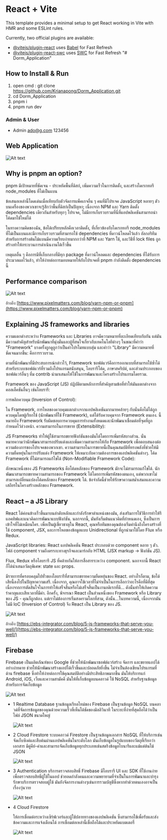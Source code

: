 # React + Vite

This template provides a minimal setup to get React working in Vite with HMR and some ESLint rules.

Currently, two official plugins are available:

- [@vitejs/plugin-react](https://github.com/vitejs/vite-plugin-react/blob/main/packages/plugin-react/README.md) uses [Babel](https://babeljs.io/) for Fast Refresh
- [@vitejs/plugin-react-swc](https://github.com/vitejs/vite-plugin-react-swc) uses [SWC](https://swc.rs/) for Fast Refresh
  "# Dorm_Application"

## How to Install & Run
1. open cmd : git clone https://github.com/Krianapong/Dorm_Application.git
2. cd Dorm_Application
3. pnpm i
4. pnpm run dev

### Admin & User
- Admin
 ado@g.com
 123456


## Web Application
![Alt text](image.png)

## Why is pnpm an option?
pnpm มีเป้าหมายที่ชัดเจน - ประหยัดพื้นที่ดิสก์, เพิ่มความเร็วในการติดตั้ง, และสร้างไดเรกทอรี node_modules ที่ไม่เป็นแบน

ข้อเสนอเหล่านี้โดดเด่นเมื่อเทียบกับตัวจัดการแพ็คเกจอื่น ๆ คนที่มีโปรเจค JavaScript หลายๆ ตัวบนเครื่องของพวกเขาจะรู้สึกว่าพื้นที่ดิสก์เป็นปัญหา; เนื่องจาก NPM และ Yarn ติดตั้ง dependencies เดียวกันสำหรับทุกๆ โปรเจค, ไม่มีการเก็บรวบรวมที่นี่ที่แอปพลิเคชันสามารถนำโค้ดมาใช้ใหม่ได้

ในทางความคิดของฉัน, ข้อได้เปรียบหลักคือเวลาติดตั้ง, ที่เกี่ยวข้องกับไดเรกทอรี node_modules ที่ไม่เป็นแบนและมีการเก็บรวบรวมที่สามารถใช้ dependencies ที่ดาวน์โหลดไว้แล้ว อัลกอริทึมสำหรับการสร้างต้นไม้แบนมีความเรียบง่ายมากกว่าที่ NPM และ Yarn ใช้, และวิธีที่ lock files ถูกสร้างทำให้กระบวนการดำเนินงานได้เร็วขึ้น

เหตุผลอื่น ๆ คือการมีที่เก็บกลางที่มีทุก package ที่ดาวน์โหลดและ dependencies ที่ได้รับการประมวลผลไว้แล้ว, ทำให้ง่ายต่อการมอบหมายให้กับโปรเจคที่ pnpm กำลังติดตั้ง dependencies นี้

## Performance comparison
![Alt text](image-1.png)

อ้างอิง [https://www.pixelmatters.com/blog/yarn-npm-or-pnpm](https://www.pixelmatters.com/blog/yarn-npm-or-pnpm)

## Explaining JS frameworks and libraries
ความแตกต่างระหว่าง Frameworks และ Libraries อาจมีความหมายที่ละเอียดเทียบกับกัน แต่มันมีความสำคัญสำหรับนักพัฒนาที่มุ่งมั่นและผู้ที่สนใจเกี่ยวกับเทคโนโลยีต่างๆ ในขณะที่คำว่า "Framework" บางครั้งถูกดูถูกว่าเป็นคำโปรโมทแบบสุ่ม และคำว่า "Library" มีความหมายที่ชัดเจนมากขึ้น: คือการรวบรวม.

ตามที่นักพัฒนาที่มีประสบการณ์กล่าวไว้, Framework ซอฟต์แวร์คือการออกแบบที่สามารถใช้ซ้ำได้สำหรับระบบซอฟต์แวร์ที่รวมถึงโปรแกรมสนับสนุน, ไลบรารีโค้ด, ภาษาสคริปต์, และส่วนประกอบของซอฟต์แวร์อื่นๆ ที่ม contrib นำมาเสนอให้ใช้ในการพัฒนาและโครงสร้างโปรแกรมโดยรวม.

Framework ของ JavaScript (JS) ปฏิบัติตามหลักการที่สำคัญสามข้อที่ทำให้มันแตกต่างจากคอลเล็คชันอื่นๆ เช่นไลบรารี:

การพลิกควบคุม (Inversion of Control):

ใน Framework, การไหลของควบคุมแตกต่างจากแอปพลิเคชันมากมายคล้ายๆ กับนั่นคือไม่ได้ถูกควบคุมโดยผู้เรียกใช้ (นักพัฒนาที่ใช้ Framework), แต่ได้รับควบคุมจาก Framework ตนเอง. นี้หมายถึง Framework รับผิดชอบการควบคุมการทำงานทั้งหมดและนักพัฒนาเชื่อมต่อที่จุดที่ถูกกำหนดไว้ล่วงหน้า.
ความสามารถในการขยาย (Extensibility):

JS Frameworks ทำให้ผู้ใช้สามารถขยายฟังก์ชันของมันได้โดยการเพิ่มรหัสบางส่วน. นั่นหมายความว่านักพัฒนาสามารถปรับแต่งและเพิ่มความสามารถให้กับ Framework เพื่อตอบสนองต่อความต้องการของโปรเจคของพวกเขา. ความสามารถในการขยายนี้เป็นคุณสมบัติที่ทรงพลังที่ช่วยให้มีความยืดหยุ่นในการปรับแต่ง Framework ให้เหมาะกับความต้องการของแอปพลิเคชันต่างๆ.
โค้ด Framework ที่ไม่สามารถแก้ไขได้ (Non-Modifiable Framework Code):

ลักษณะหนึ่งของ JS Frameworks คือโค้ดหลักของ Framework มักจะไม่สามารถแก้ไขได้. นักพัฒนาสามารถขยายความสามารถของ Framework ได้โดยการเพิ่มรหัสของตนเอง, แต่พวกเขาไม่สามารถเปลี่ยนแปลงโค้ดหลักของ Framework ได้. ข้อจำกัดนี้ช่วยให้รักษาความสม่ำเสมอและความเสถียรในโครงสร้างหลักของ Framework.

## React – a JS Library
React ได้ค่อนข้างเร็วขึ้นมาบนลำดับหลักและกำลังรักษาตำแหน่งของมัน, ส่งเสริมการใช้วิธีการทำให้รีแอคทิฟและแนวคิดการพัฒนาแบบฟังก์ชัน. นอกจากนี้, มันยังเริ่มต้นแนวคิดที่กำหนดเอง, ซึ่งเป็นการเข้าใจที่ไม่เหมือนใคร. เพื่อเป็นผู้เชี่ยวชาญใน React, คุณหรือทีมของคุณต้องเริ่มคำนึงถึงโครงสร้างที่ใช้ component, JSX, และการไหลของข้อมูลแบบ Unidirectional ที่ถูกนำมาใช้โดย Flux หรือ Redux.

JavaScript libraries: React
แอปพลิเคชัน React ประกอบด้วย component หลาย ๆ ตัว. ไฟล์ component รวมถึงตรรกะทางธุรกิจและมาร์กอับ HTML (JSX markup -> ฟังก์ชัน JS).

Flux, Redux หรือไลบรารี JS ที่คล้ายกันให้การสื่อสารระหว่าง component. นอกจากนี้ React ก็ได้นำเสนอวัตถุพิเศษ: state และ props.

มีรายการที่ครอบคลุมไปทั่วของไลบรารีที่สามารถขยายความยืดหยุ่นของ React. อย่างไรก็ตาม, ข้อได้เสียนี้ลงไปในปัญหาความเสรี. เนื่องจาก, คุณอาจใช้เวลาที่ไม่จำเป็นในการเลือกว่าอะไรคือที่ดีที่สุด เนื่องจากการตัดสินใจในการทำให้เสร็จสิ้นหรือไม่เสร็จสิ้นเป็นงานอดิเรกที่ดี... ดังนั้นทำให้เกิดความรำคาญและเสียเวลาที่มีค่า. อีกครั้ง, พิจารณา React เป็นส่วนหนึ่งของ Framework หรือ Library ของ JS - คุณก็ถูกต้อง. แต่เราไม่ต้องการเริ่มสงครามโลกที่สาม, ดังนั้น...ในบทความนี้, เนื่องจากมันไม่มี IoC (Inversion of Control) จึง React เป็น Library ของ JS.

![Alt text](image-2.png)

อ้างอิง [https://ebs-integrator.com/blog/5-js-frameworks-that-serve-you-well/](https://ebs-integrator.com/blog/5-js-frameworks-that-serve-you-well/)

## Firebase
Firebase เป็นผลิตภัณฑ์ของ Google ที่ช่วยให้นักพัฒนาซอฟต์แวร์สร้าง จัดการ และขยายแอปได้อย่างง่ายดาย ช่วยให้นักพัฒนาสร้างแอปได้เร็วขึ้นและปลอดภัยยิ่งขึ้น ไม่จําเป็นต้องเขียนโปรแกรมที่ด้าน firebase ซึ่งทําให้ง่ายต่อการใช้คุณสมบัติอย่างมีประสิทธิภาพมากขึ้น มันให้บริการแก่ Android, iOS, เว็บและความสามัคคี มันให้ที่เก็บข้อมูลบนคลาวด์ ใช้ NoSQL สําหรับฐานข้อมูลสําหรับการจัดเก็บข้อมูล

![Alt text](image-3.png)

- 1 Realtime Database
    ฐานข้อมูลเรียลไทม์ของ Firebase เป็นฐานข้อมูล NoSQL บนคลาวด์ที่จัดการข้อมูลของคุณด้วยความเร็วที่เห็นได้ชัดของมิลลิวินาที ในระยะที่ง่ายที่สุดถือได้ว่าเป็นไฟล์ JSON ขนาดใหญ่

    ![Alt text](image-4.png)

- 2 Cloud Firestore
    ระบบคลาวด์ Firestore เป็นฐานข้อมูลเอกสาร NoSQL ที่ให้บริการเช่นจัดเก็บซิงค์และสืบค้นผ่านแอปพลิเคชันในระดับโลก มันเก็บข้อมูลในรูปแบบของวัตถุที่เรียกว่าเอกสาร มีคู่คีย์-ค่าและสามารถจัดเก็บข้อมูลทุกประเภทเช่นสตริงข้อมูลไบนารีและแม้แต่ต้นไม้ JSON

    ![Alt text](image-5.png)

- 3 Authentication
    บริการตรวจสอบสิทธิ์ Firebase มีไลบรารี UI และ SDK ที่ใช้งานง่ายเพื่อตรวจสอบสิทธิ์ผู้ใช้ในแอป ช่วยลดกําลังคนและความพยายามที่จําเป็นในการพัฒนาและบํารุงรักษาบริการตรวจสอบผู้ใช้ มันยังจัดการงานต่างๆเช่นการรวมบัญชีซึ่งหากทําด้วยตนเองอาจเป็นเรื่องวุ่นวาย

    ![Alt text](image-6.png)

- 4 Cloud Firestore

    ให้การเชื่อมต่อระหว่างเซิร์ฟเวอร์และผู้ใช้ปลายทางของแอปพลิเคชัน ซึ่งสามารถใช้เพื่อรับและส่งข้อความและการแจ้งเตือนได้ การเชื่อมต่อเหล่านี้เชื่อถือได้และประหยัดแบตเตอรี่

    ![Alt text](image-7.png)
